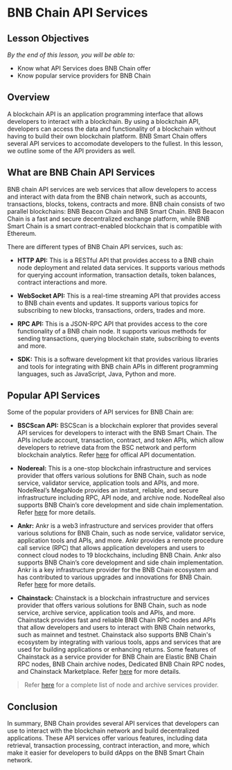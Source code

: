 # BNB Chain API Services

## Lesson Objectives
*By the end of this lesson, you will be able to:*

- Know what API Services does BNB Chain offer
- Know popular service providers for BNB Chain 

## Overview
A blockchain API is an application programming interface that allows developers to interact with a blockchain. By using a blockchain API, developers can access the data and functionality of a blockchain without having to build their own blockchain platform. BNB Smart Chain offers several API services to accomodate developers to the fullest. In this lesson, we outline some of the API providers as well. 

## What are BNB Chain API Services 
BNB chain API services are web services that allow developers to access and interact with data from the BNB chain network, such as accounts, transactions, blocks, tokens, contracts and more. BNB chain consists of two parallel blockchains: BNB Beacon Chain and BNB Smart Chain. BNB Beacon Chain is a fast and secure decentralized exchange platform, while BNB Smart Chain is a smart contract-enabled blockchain that is compatible with Ethereum.

There are different types of BNB Chain API services, such as:

* **HTTP API:** This is a RESTful API that provides access to a BNB chain node deployment and related data services. It supports various methods for querying account information, transaction details, token balances, contract interactions and more.

* **WebSocket API:** This is a real-time streaming API that provides access to BNB chain events and updates. It supports various topics for subscribing to new blocks, transactions, orders, trades and more.

* **RPC API:** This is a JSON-RPC API that provides access to the core functionality of a BNB chain node. It supports various methods for sending transactions, querying blockchain state, subscribing to events and more.

* **SDK:** This is a software development kit that provides various libraries and tools for integrating with BNB chain APIs in different programming languages, such as JavaScript, Java, Python and more.

## Popular API Services

Some of the popular providers of API services for BNB Chain are:

* **BSCScan API:** BSCScan is a blockchain explorer that provides several API services for developers to interact with the BNB Smart Chain. The APIs include account, transaction, contract, and token APIs, which allow developers to retrieve data from the BSC network and perform blockchain analytics. Refer [here](https://docs.bscscan.com/) for offical API documentation.

* **Nodereal:** This is a one-stop blockchain infrastructure and services provider that offers various solutions for BNB Chain, such as node service, validator service, application tools and APIs, and more. NodeReal’s MegaNode provides an instant, reliable, and secure infrastructure including RPC, API node, and archive node. NodeReal also supports BNB Chain’s core development and side chain implementation. Refer [here](https://nodereal.io/api-marketplace) for more details.

* **Ankr:** Ankr is a web3 infrastructure and services provider that offers various solutions for BNB Chain, such as node service, validator service, application tools and APIs, and more. Ankr provides a remote procedure call service (RPC) that allows application developers and users to connect cloud nodes to 19 blockchains, including BNB Chain. Ankr also supports BNB Chain’s core development and side chain implementation. Ankr is a key infrastructure provider for the BNB Chain ecosystem and has contributed to various upgrades and innovations for BNB Chain. Refer [here](https://www.ankr.com/) for more details.

* **Chainstack:** Chainstack is a blockchain infrastructure and services provider that offers various solutions for BNB Chain, such as node service, archive service, application tools and APIs, and more. Chainstack provides fast and reliable BNB Chain RPC nodes and APIs that allow developers and users to interact with BNB Chain networks, such as mainnet and testnet. Chainstack also supports BNB Chain's ecosystem by integrating with various tools, apps and services that are used for building applications or enhancing returns. Some features of Chainstack as a service provider for BNB Chain are Elastic BNB Chain RPC nodes, BNB Chain archive nodes, Dedicated BNB Chain RPC nodes, and Chainstack Marketplace. Refer [here](https://chainstack.com/build-better-with-bnb-smart-chain/) for more details.

> Refer [here](https://nodereal.io/bnb-dev-tools) for a complete list of node and archive services provider.

## Conclusion
In summary, BNB Chain provides several API services that developers can use to interact with the blockchain network and build decentralized applications. These API services offer various features, including data retrieval, transaction processing, contract interaction, and more, which make it easier for developers to build dApps on the BNB Smart Chain network.





